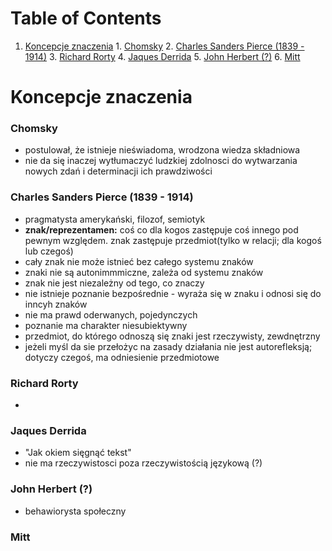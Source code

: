 
# Table of Contents

1.  [Koncepcje znaczenia](#orgf99b2b6)
        1.  [Chomsky](#org80b9597)
        2.  [Charles Sanders Pierce (1839 - 1914)](#org0e1a8d7)
        3.  [Richard Rorty](#org5b8ee98)
        4.  [Jaques Derrida](#orga99a321)
        5.  [John Herbert (?)](#org5bb0af1)
        6.  [Mitt](#orgd7386bd)



<a id="orgf99b2b6"></a>

# Koncepcje znaczenia


<a id="org80b9597"></a>

### Chomsky

-   postulował, że istnieje nieświadoma, wrodzona wiedza składniowa
-   nie da się inaczej wytłumaczyć ludzkiej zdolnosci do wytwarzania nowych zdań i determinacji ich prawdziwości


<a id="org0e1a8d7"></a>

### Charles Sanders Pierce (1839 - 1914)

-   pragmatysta amerykański, filozof, semiotyk
-   **znak/reprezentamen:** coś co dla kogos zastępuje coś innego pod pewnym względem. znak zastępuje przedmiot(tylko w relacji; dla kogoś lub czegoś)
-   cały znak nie może istnieć bez całego systemu znaków
-   znaki nie są autonimmmiczne, zależa od systemu znaków
-   znak nie jest niezależny od tego, co znaczy
-   nie istnieje poznanie bezpośrednie - wyraża się w znaku i odnosi się do inncyh znaków
-   nie ma prawd oderwanych, pojedynczych
-   poznanie ma charakter niesubiektywny
-   przedmiot, do którego odnoszą się znaki jest rzeczywisty, zewdnętrzny
-   jeżeli myśl da sie przełożyc na zasady działania nie jest autorefleksją; dotyczy czegoś, ma odniesienie przedmiotowe


<a id="org5b8ee98"></a>

### Richard Rorty

-   


<a id="orga99a321"></a>

### Jaques Derrida

-   "Jak okiem sięgnąć tekst"
-   nie ma rzeczywistosci poza rzeczywistością językową (?)


<a id="org5bb0af1"></a>

### John Herbert (?)

-   behawiorysta społeczny


<a id="orgd7386bd"></a>

### Mitt


